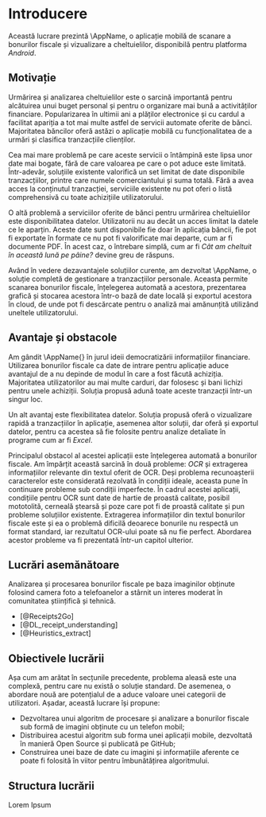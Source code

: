 # Introducere

Această lucrare prezintă \AppName, o aplicație mobilă de scanare a bonurilor fiscale și vizualizare a cheltuielilor, disponibilă pentru platforma *Android*.

## Motivație

Urmărirea și analizarea cheltuielilor este o sarcină importantă pentru alcătuirea unui buget personal și pentru o organizare mai bună a activităților financiare. Popularizarea în ultimii ani a plăților electronice și cu cardul a facilitat apariția a tot mai multe astfel de servicii automate oferite de bănci. Majoritatea băncilor oferă astăzi o aplicație mobilă cu funcționalitatea de a urmări și clasifica tranzacțiile clienților.

Cea mai mare problemă pe care aceste servicii o întâmpină este lipsa unor date mai bogate, fără de care valoarea pe care o pot aduce este limitată. Într-adevăr, soluțiile existente valorifică un set limitat de date disponibile tranzacțiilor, printre care numele comerciantului și suma totală. Fără a avea acces la conținutul tranzacției, serviciile existente nu pot oferi o listă comprehensivă cu toate achizițiile utilizatorului.

O altă problemă a serviciilor oferite de bănci pentru urmărirea cheltuielilor este disponibilitatea datelor. Utilizatorii nu au decât un acces limitat la datele ce le aparțin. Aceste date sunt disponibile fie doar în aplicația băncii, fie pot fi exportate în formate ce nu pot fi valorificate mai departe, cum ar fi documente PDF. În acest caz, o întrebare simplă, cum ar fi *Cât am cheltuit în această lună pe pâine?* devine greu de răspuns.

Având în vedere dezavantajele soluțiilor curente, am dezvoltat \AppName, o soluție completă de gestionare a tranzacțiilor personale. Aceasta permite scanarea bonurilor fiscale, înțelegerea automată a acestora, prezentarea grafică și stocarea acestora într-o bază de date locală și exportul acestora în cloud, de unde pot fi descărcate pentru o analiză mai amănunțită utilizând uneltele utilizatorului.

## Avantaje și obstacole

Am gândit \AppName{} în jurul ideii democratizării informațiilor financiare. Utilizarea bonurilor fiscale ca date de intrare pentru aplicație aduce avantajul de a nu depinde de modul în care a fost făcută achiziția. Majoritatea utilizatorilor au mai multe carduri, dar folosesc și bani lichizi pentru unele achiziții. Soluția propusă adună toate aceste tranzacții într-un singur loc.

Un alt avantaj este flexibilitatea datelor. Soluția propusă oferă o vizualizare rapidă a tranzacțiilor în aplicație, asemenea altor soluții, dar oferă și exportul datelor, pentru ca acestea să fie folosite pentru analize detaliate în programe cum ar fi *Excel*.

Principalul obstacol al acestei aplicații este înțelegerea automată a bonurilor fiscale. Am împărțit această sarcină în două probleme: *OCR* și extragerea informațiilor relevante din textul oferit de OCR. Deși problema recunoașterii caracterelor este considerată rezolvată în condiții ideale, aceasta pune în continuare probleme sub condiții imperfecte. În cadrul acestei aplicații, condițiile pentru OCR sunt date de hartie de proastă calitate, posibil mototolită, cerneală ștearsă și poze care pot fi de proastă calitate și pun probleme soluțiilor existente. Extragerea informațiilor din textul bonurilor fiscale este și ea o problemă dificilă deoarece bonurile nu respectă un format standard, iar rezultatul OCR-ului poate să nu fie perfect. Abordarea acestor probleme va fi prezentată într-un capitol ulterior.

## Lucrări asemănătoare

Analizarea și procesarea bonurilor fiscale pe baza imaginilor obținute folosind camera foto a telefoanelor a stârnit un interes moderat în comunitatea științifică și tehnică.

* [@Receipts2Go]
* [@DL_receipt_understanding]
* [@Heuristics_extract]

## Obiectivele lucrării

Așa cum am arătat în secțunile precedente, problema aleasă este una complexă, pentru care nu există o soluție standard. De asemenea, o abordare nouă are potențialul de a aduce valoare unei categorii de utilizatori. Așadar, această lucrare își propune:

* Dezvoltarea unui algoritm de procesare și analizare a bonurilor fiscale sub formă de imagini obținute cu un telefon mobil;
* Distribuirea acestui algoritm sub forma unei aplicații mobile, dezvoltată în manieră Open Source și publicată pe GitHub;
* Construirea unei baze de date cu imagini și informațiile aferente ce poate fi folosită în viitor pentru îmbunătățirea algoritmului.

## Structura lucrării

Lorem Ipsum
